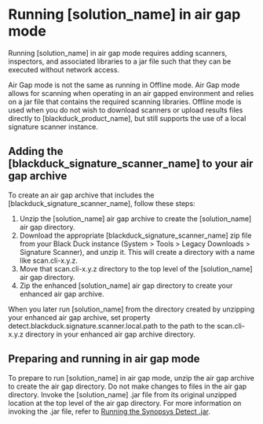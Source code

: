 # Running [solution_name] in air gap mode

Running [solution_name] in air gap mode requires adding scanners, inspectors, and associated libraries to a jar file such that they can be executed without network access.

<note type="note">Air Gap mode is not the same as running in Offline mode. Air Gap mode allows for scanning when operating in an air gapped environment and relies on a jar file that contains the required scanning libraries. Offline mode is used when you do not wish to download scanners or upload results files directly to [blackduck_product_name], but still supports the use of a local signature scanner instance.</note>

## Adding the [blackduck_signature_scanner_name] to your air gap archive

To create an air gap archive that includes the [blackduck_signature_scanner_name], follow these steps:

1. Unzip the [solution_name] air gap archive to create the [solution_name] air gap directory.
1. Download the appropriate [blackduck_signature_scanner_name] zip file from your Black Duck instance (System > Tools > Legacy Downloads > Signature Scanner), and unzip it. This will create a directory with a name like scan.cli-x.y.z.
1. Move that scan.cli-x.y.z directory to the top level of the [solution_name] air gap directory.
1. Zip the enhanced [solution_name] air gap directory to create your enhanced air gap archive.

When you later run [solution_name] from the directory created by unzipping your enhanced air gap archive, set property detect.blackduck.signature.scanner.local.path to the path to the scan.cli-x.y.z directory in your enhanced air gap archive directory.

## Preparing and running in air gap mode

To prepare to run [solution_name] in air gap mode, unzip the air gap archive to create the air gap directory.
Do not make changes to files in the air gap directory.
Invoke the [solution_name] .jar file from its original unzipped location at the top level of the air gap directory.
For more information on invoking the .jar file, refer to [Running the Synopsys Detect .jar](../runningdetect/basics/runningjar.md).
